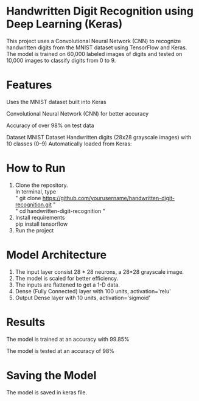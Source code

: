 # Handwritten Digit Recognition using Deep Learning (Keras)
This project uses a Convolutional Neural Network (CNN) to recognize handwritten digits from the MNIST dataset using TensorFlow and Keras. The model is trained on 60,000 labeled images of digits and tested on 10,000 images to classify digits from 0 to 9.

# Features
Uses the MNIST dataset built into Keras

Convolutional Neural Network (CNN) for better accuracy

Accuracy of over 98% on test data

Dataset
MNIST Dataset
Handwritten digits (28x28 grayscale images) with 10 classes (0–9)
Automatically loaded from Keras:

# How to Run
1. Clone the repository.<br>
In terminal, type <br>
" git clone https://github.com/yourusername/handwritten-digit-recognition.git " <br>
" cd handwritten-digit-recognition "
2. Install requirements<br>
<t>pip install tensorflow
3. Run the project


# Model Architecture

1. The input layer consist 28 * 28 neurons, a 28*28 grayscale image.
2. The model is scaled for better efficiency. 
3. The inputs are flattened to get a 1-D data.
4. Dense (Fully Connected) layer with 100 units, activation='relu'
5. Output Dense layer with 10 units, activation='sigmoid'


# Results
The model is trained at an accuracy  with 99.85%

The model is tested at an accuracy of 98%

# Saving the Model
The model is saved in keras file.

